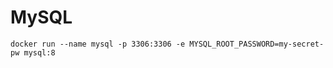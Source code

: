 # MySQL

```shell
docker run --name mysql -p 3306:3306 -e MYSQL_ROOT_PASSWORD=my-secret-pw mysql:8
```
